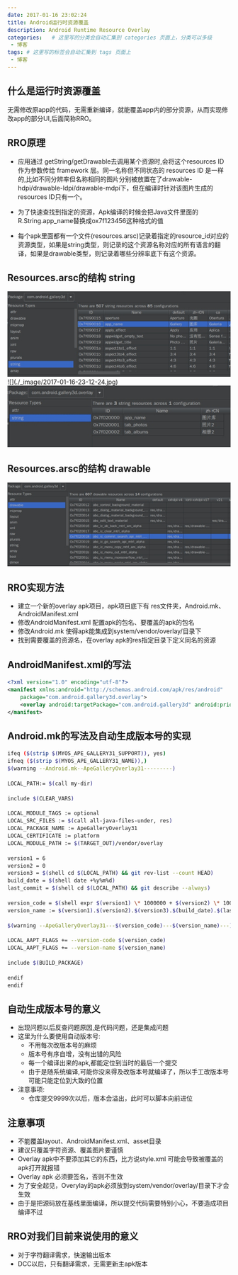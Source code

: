 ```yaml
---
date: 2017-01-16 23:02:24
title: Android运行时资源覆盖
description: Android Runtime Resource Overlay
categories:   # 这里写的分类会自动汇集到 categories 页面上，分类可以多级
 - 博客
tags: # 这里写的标签会自动汇集到 tags 页面上
 - 博客
---
```


## 什么是运行时资源覆盖

无需修改原app的代码，无需重新编译，就能覆盖app内的部分资源，从而实现修改app的部分UI,后面简称RRO。

## RRO原理

* 应用通过 getString/getDrawable去调用某个资源时,会将这个resources ID 作为参数传给 framework 层。同一名称但不同状态的 resources ID 是一样的,比如不同分辨率但名称相同的图片分别被放置在了drawable-hdpi/drawable-ldpi/drawable-mdpi下，但在编译时针对该图片生成的resources ID只有一个。

* 为了快速查找到指定的资源，Apk编译的时候会把Java文件里面的R.String.app_name替换成ox7f123456这种格式的值

* 每个apk里面都有一个文件(resources.arsc)记录着指定的resource_id对应的资源类型，如果是string类型，则记录的这个资源名称对应的所有语言的翻译，如果是drawable类型，则记录着哪些分辨率底下有这个资源。

## Resources.arsc的结构 string

<img src="https://raw.githubusercontent.com/way1989/way1989.github.io/hexo/images_post/runtimeResourceOverlay/2017-01-16-23-12-24.jpg"/>
![](./_image/2017-01-16-23-12-24.jpg)

<img src="https://raw.githubusercontent.com/way1989/way1989.github.io/hexo/images_post/runtimeResourceOverlay/2017-01-16-23-12-40.jpg"/>

## Resources.arsc的结构 drawable

<img src="https://raw.githubusercontent.com/way1989/way1989.github.io/hexo/images_post/runtimeResourceOverlay/2017-01-16-23-13-30.jpg"/>

## RRO实现方法

* 建立一个新的overlay apk项目，apk项目底下有 res文件夹，Android.mk、AndroidManifest.xml
* 修改AndroidManifest.xml 配置apk的包名、要覆盖的apk的包名
* 修改Android.mk 使得apk能集成到system/vendor/overlay/目录下
* 找到需要覆盖的资源名，在overlay apk的res指定目录下定义同名的资源

## AndroidManifest.xml的写法

```xml
<?xml version="1.0" encoding="utf-8"?>
<manifest xmlns:android="http://schemas.android.com/apk/res/android"  
	package="com.android.gallery3d.overlay">  
	<overlay android:targetPackage="com.android.gallery3d" android:priority="1"/>  
</manifest> 
```

## Android.mk的写法及自动生成版本号的实现

```bash
ifeq ($(strip $(MYOS_APE_GALLERY31_SUPPORT)), yes)
ifneq ($(strip $(MYOS_APE_GALLERY31_NAME)),)
$(warning --Android.mk--ApeGalleryOverlay31---------)

LOCAL_PATH:= $(call my-dir)

include $(CLEAR_VARS)

LOCAL_MODULE_TAGS := optional
LOCAL_SRC_FILES := $(call all-java-files-under, res)
LOCAL_PACKAGE_NAME := ApeGalleryOverlay31
LOCAL_CERTIFICATE := platform
LOCAL_MODULE_PATH := $(TARGET_OUT)/vendor/overlay

version1 = 6
version2 = 0
version3 = $(shell cd $(LOCAL_PATH) && git rev-list --count HEAD)
build_date = $(shell date +%y%m%d)
last_commit = $(shell cd $(LOCAL_PATH) && git describe --always)

version_code = $(shell expr $(version1) \* 1000000 + $(version2) \* 10000 + $(version3))
version_name := $(version1).$(version2).$(version3).$(build_date).$(last_commit)

$(warning --ApeGalleryOverlay31---$(version_code)---$(version_name)---)

LOCAL_AAPT_FLAGS += --version-code $(version_code)
LOCAL_AAPT_FLAGS += --version-name $(version_name)

include $(BUILD_PACKAGE)

endif
endif
```

## 自动生成版本号的意义

* 出现问题以后反查问题原因,是代码问题，还是集成问题
* 这里为什么要使用自动版本号:
    * 不用每次改版本号的麻烦
    * 版本号有序自增，没有出错的风险
    * 每一个编译出来的apk,都能定位到当时的最后一个提交
    * 由于是随系统编译,可能你没来得及改版本号就编译了，所以手工改版本号可能只能定位到大致的位置
* 注意事项:
    * 仓库提交9999次以后，版本会溢出，此时可以脚本向前进位

## 注意事项

* 不能覆盖layout、AndroidManifest.xml、asset目录
* 建议只覆盖字符资源、覆盖图片要谨慎
* Overlay apk中不要添加其它的东西，比方说style.xml 可能会导致被覆盖的apk打开就报错
* Overlay apk 必须要签名，否则不生效 
* 为了安全起见，Overylay的apk必须放到system/vendor/overlay/目录下才会生效
* 由于是把源码放在基线里面编译，所以提交代码需要特别小心，不要造成项目编译不过

## RRO对我们目前来说使用的意义

* 对于字符翻译需求，快速输出版本
* DCC以后，只有翻译需求，无需更新主apk版本